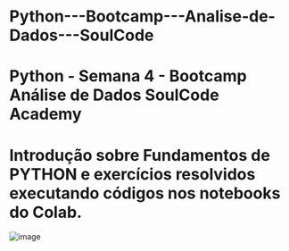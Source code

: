 # Python---Bootcamp---Analise-de-Dados---SoulCode
# Python - Semana 4 - Bootcamp Análise de Dados SoulCode Academy 


 
# Introdução sobre Fundamentos de PYTHON e exercícios resolvidos executando códigos nos notebooks do Colab.
 
![image](https://github.com/IsabelCBarros/Python---Bootcamp---Analise-de-Dados---SoulCode/assets/100105009/e3660cde-fb2d-4615-8f5f-0f7daa192e55)
